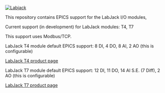 [![Labjack](https://github.com/epics-modules/LabJack/actions/workflows/ci-scripts-build.yml/badge.svg)](https://github.com/epics-modules/LabJack/actions/workflows/ci-scripts-build.yml)

This repository contains EPICS support for the LabJack I/O modules, 

Current support (in development) for LabJack modules:
T4, 
T7

This support uses Modbus/TCP.

LabJack T4 module default EPICS support: 8 DI, 4 DO, 8 AI, 2 AO (this is configurable)

[LabJack T4 product page](https://labjack.com/products/t4 "LabJack T4")

LabJack T7 module default EPICS support: 12 DI, 11 DO, 14 AI S.E. (7 Diff), 2 AO (this is configurable)

[LabJack T7 product page](https://labjack.com/products/t7 "LabJack T7")
